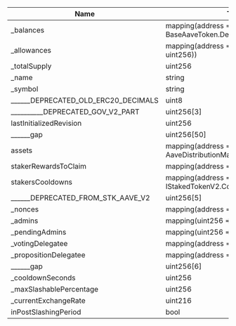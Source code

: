 | Name                                | Type                                                            | Slot | Offset | Bytes | Contract                                 |
|-------------------------------------|-----------------------------------------------------------------|------|--------|-------|------------------------------------------|
| _balances                           | mapping(address => struct BaseAaveToken.DelegationAwareBalance) | 0    | 0      | 32    | tmp/EtherscanFlattened.sol:StakedTokenV3 |
| _allowances                         | mapping(address => mapping(address => uint256))                 | 1    | 0      | 32    | tmp/EtherscanFlattened.sol:StakedTokenV3 |
| _totalSupply                        | uint256                                                         | 2    | 0      | 32    | tmp/EtherscanFlattened.sol:StakedTokenV3 |
| _name                               | string                                                          | 3    | 0      | 32    | tmp/EtherscanFlattened.sol:StakedTokenV3 |
| _symbol                             | string                                                          | 4    | 0      | 32    | tmp/EtherscanFlattened.sol:StakedTokenV3 |
| ______DEPRECATED_OLD_ERC20_DECIMALS | uint8                                                           | 5    | 0      | 1     | tmp/EtherscanFlattened.sol:StakedTokenV3 |
| __________DEPRECATED_GOV_V2_PART    | uint256[3]                                                      | 6    | 0      | 96    | tmp/EtherscanFlattened.sol:StakedTokenV3 |
| lastInitializedRevision             | uint256                                                         | 9    | 0      | 32    | tmp/EtherscanFlattened.sol:StakedTokenV3 |
| ______gap                           | uint256[50]                                                     | 10   | 0      | 1600  | tmp/EtherscanFlattened.sol:StakedTokenV3 |
| assets                              | mapping(address => struct AaveDistributionManager.AssetData)    | 60   | 0      | 32    | tmp/EtherscanFlattened.sol:StakedTokenV3 |
| stakerRewardsToClaim                | mapping(address => uint256)                                     | 61   | 0      | 32    | tmp/EtherscanFlattened.sol:StakedTokenV3 |
| stakersCooldowns                    | mapping(address => struct IStakedTokenV2.CooldownSnapshot)      | 62   | 0      | 32    | tmp/EtherscanFlattened.sol:StakedTokenV3 |
| ______DEPRECATED_FROM_STK_AAVE_V2   | uint256[5]                                                      | 63   | 0      | 160   | tmp/EtherscanFlattened.sol:StakedTokenV3 |
| _nonces                             | mapping(address => uint256)                                     | 68   | 0      | 32    | tmp/EtherscanFlattened.sol:StakedTokenV3 |
| _admins                             | mapping(uint256 => address)                                     | 69   | 0      | 32    | tmp/EtherscanFlattened.sol:StakedTokenV3 |
| _pendingAdmins                      | mapping(uint256 => address)                                     | 70   | 0      | 32    | tmp/EtherscanFlattened.sol:StakedTokenV3 |
| _votingDelegatee                    | mapping(address => address)                                     | 71   | 0      | 32    | tmp/EtherscanFlattened.sol:StakedTokenV3 |
| _propositionDelegatee               | mapping(address => address)                                     | 72   | 0      | 32    | tmp/EtherscanFlattened.sol:StakedTokenV3 |
| ______gap                           | uint256[6]                                                      | 73   | 0      | 192   | tmp/EtherscanFlattened.sol:StakedTokenV3 |
| _cooldownSeconds                    | uint256                                                         | 79   | 0      | 32    | tmp/EtherscanFlattened.sol:StakedTokenV3 |
| _maxSlashablePercentage             | uint256                                                         | 80   | 0      | 32    | tmp/EtherscanFlattened.sol:StakedTokenV3 |
| _currentExchangeRate                | uint216                                                         | 81   | 0      | 27    | tmp/EtherscanFlattened.sol:StakedTokenV3 |
| inPostSlashingPeriod                | bool                                                            | 81   | 27     | 1     | tmp/EtherscanFlattened.sol:StakedTokenV3 |
